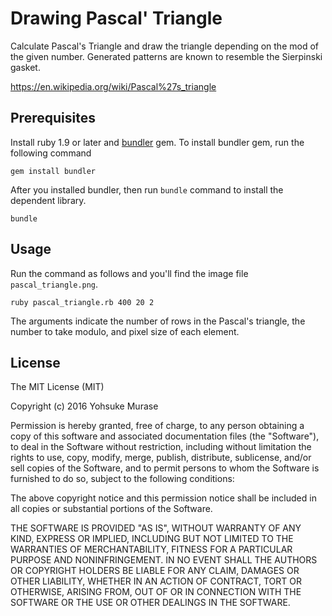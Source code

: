 # Drawing Pascal' Triangle

Calculate Pascal's Triangle and draw the triangle depending on the mod of the given number.
Generated patterns are known to resemble the Sierpinski gasket.

https://en.wikipedia.org/wiki/Pascal%27s_triangle

## Prerequisites

Install ruby 1.9 or later and [bundler](http://bundler.io/) gem.
To install bundler gem, run the following command

```
gem install bundler
```

After you installed bundler, then run `bundle` command to install the dependent library.

```
bundle
```

## Usage

Run the command as follows and you'll find the image file `pascal_triangle.png`.

```
ruby pascal_triangle.rb 400 20 2
```

The arguments indicate the number of rows in the Pascal's triangle, the number to take modulo, and pixel size of each element.


## License

The MIT License (MIT)

Copyright (c) 2016 Yohsuke Murase

Permission is hereby granted, free of charge, to any person obtaining a copy of this software and associated documentation files (the "Software"), to deal in the Software without restriction, including without limitation the rights to use, copy, modify, merge, publish, distribute, sublicense, and/or sell copies of the Software, and to permit persons to whom the Software is furnished to do so, subject to the following conditions:

The above copyright notice and this permission notice shall be included in all copies or substantial portions of the Software.

THE SOFTWARE IS PROVIDED "AS IS", WITHOUT WARRANTY OF ANY KIND, EXPRESS OR IMPLIED, INCLUDING BUT NOT LIMITED TO THE WARRANTIES OF MERCHANTABILITY, FITNESS FOR A PARTICULAR PURPOSE AND NONINFRINGEMENT. IN NO EVENT SHALL THE AUTHORS OR COPYRIGHT HOLDERS BE LIABLE FOR ANY CLAIM, DAMAGES OR OTHER LIABILITY, WHETHER IN AN ACTION OF CONTRACT, TORT OR OTHERWISE, ARISING FROM, OUT OF OR IN CONNECTION WITH THE SOFTWARE OR THE USE OR OTHER DEALINGS IN THE SOFTWARE.

